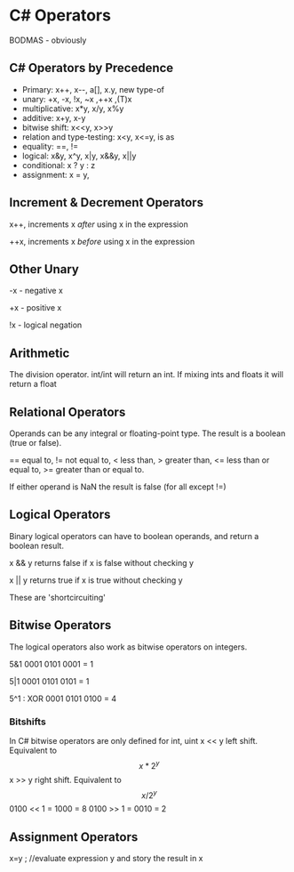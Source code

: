 # C# Operators

BODMAS - obviously

## C# Operators by Precedence

* Primary: x++, x--, a[], x.y, new type-of
* unary: +x, -x, !x, ~x ,++x ,(T)x
* multiplicative: x*y, x/y, x%y
* additive: x+y, x-y
* bitwise shift: x<<y, x>>y
* relation and type-testing: x<y, x<=y, is as
* equality: ==, !=
* logical: x&y, x^y, x|y, x&&y, x||y
* conditional: x ? y : z
* assignment: x = y,

## Increment & Decrement Operators

x++,  increments x *after* using x in the expression

++x, increments x *before* using x in the expression

## Other Unary

-x - negative x

+x - positive x

!x - logical negation

## Arithmetic

The division operator.  int/int will return an int. If mixing ints and floats it will return a float

## Relational Operators

Operands can be any integral or floating-point type. The result is a boolean (true or false).

== equal to, != not equal to, < less than, > greater than, <=  less than or equal to, >= greater than or equal to.

If either operand is NaN the result is false (for all except !=)

## Logical Operators

Binary logical operators can have to boolean operands, and return a boolean result.

x && y returns false if x is false without checking y

x || y returns true if x is true without checking y

These are 'shortcircuiting'

## Bitwise Operators

The logical operators also work as bitwise operators on integers.

5&1
0001
0101
0001 = 1

5|1
0001
0101
0101 = 1

5^1 : XOR 
0001
0101
0100 = 4

### Bitshifts

In C# bitwise operators are only defined for int, uint
x << y left shift. Equivalent to $$x*2^y$$
x >> y right shift. Equivalent to $$x/2^y$$
0100 << 1 = 1000 = 8
0100 >> 1 = 0010 = 2

## Assignment Operators

x=y ; //evaluate expression y and story the result in x